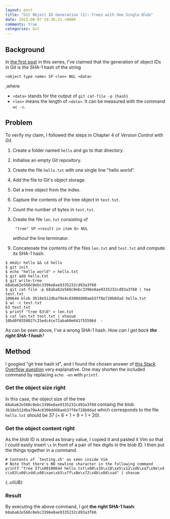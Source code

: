 ```yaml
---
layout: post
title: "Git Object ID Generation (2): Trees with One Single Blob"
date: 2015-08-07 19:36:21 +0800
comments: true
categories: Git
---
```


Background
---

In [the first post][seri1] in this series, I've claimed that the
generation of object IDs in Git is the SHA-1 hash of the string

    <object type name> SP <len> NUL <data>

,where

- `<data>` stands for the output of `git cat-file -p {hash}`
- `<len>` means the length of `<data>`.  It can be measured with the
    command `wc -c`.

Problem
---

To verify my claim, I followed the steps in Chapter 4 of *Version
Control with Git*.

1. Create a folder named `hello` and go to that directory.
2. Initialise an empty Git repository.
3. Create the file `hello.txt` with one single line "hello world".
4. Add the file to Git's object storage.
5. Get a tree object from the index.
6. Capture the contents of the tree object in `test.txt`.
7. Count the number of bytes in `test.txt`.
8. Create the file `len.txt` consisting of

        "tree" SP <result in item 6> NUL

    *without* the line terminator.

9. Concatenate the contents of the files `len.txt` and `test.txt` and
compute its SHA-1 hash.

<pre class="cliUB"><code>$ mkdir hello && cd hello
$ git init
$ echo "hello world" &gt; hello.txt
$ git add hello.txt
$ git write-tree
<span class="UBHLCode">68aba62e560c0ebc3396e8ae9335232cd93a3f60</span>
$ git cat-file -p 68aba62e560c0ebc3396e8ae9335232cd93a3f60 | tee test.txt
<span class="UBHLCode">100644 blob 3b18e512dba79e4c8300dd08aeb37f8e728b8dad	hello.txt</span>
$ wc -c test.txt
63 test.txt
$ printf "tree 63\0" &gt; len.txt
$ cat len.txt test.txt | shasum
<span class="err">10bd0f0350027c25edc4ce72aba60e641f55596d  -</span>
</code></pre>

As can be seen above, I've <span class="err">a wrong SHA-1
hash</span>.  *How can I get back **the right SHA-1 hash**?*

<!-- more -->

Method
---

I googled "git tree hash id", and I found the chosen answer of
[this Stack Overflow question][so13977017] very explanative.  One may
shorten the included command by replacing `echo -en` with `printf`.

### Get the object size right

In this case, the object size of the tree
`68aba62e560c0ebc3396e8ae9335232cd93a3f60` containg the blob
`3b18e512dba79e4c8300dd08aeb37f8e728b8dad` which corresponds to the
file `hello.txt` should be 37 (= 6 + 1 + 9 + 1 + 20).

### Get the object content right

As the blob ID is stored as binary value, I copied it and pasted it
Vim so that I could easily insert `\x` in front of a pair of hex
digits in the blob ID.  I then put the things together in a command.

    # Contents of `testing.sh' as seen inside Vim
    # Note that there's NO newline character in the following command
    printf "tree 37\x00100644 hello.txt\x00\x3b\x18\xe5\x12\xdb\xa7\x9e\x4
    c\x83\x00\xdd\x08\xae\xb3\x7f\x8e\x72\x8b\x8d\xad" | shasum
{:.cliUB}

### Result

By executing the above command, I got **the right SHA-1 hash**:
`68aba62e560c0ebc3396e8ae9335232cd93a3f60`.

[seri1]: /blog/2015/08/07/git-object-id-generation-1-blobs-and-commits/
[so13977017]: http://stackoverflow.com/a/13977017
